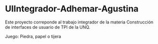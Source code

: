# UIIntegrador-Adhemar-Agustina

Este proyecto correponde al trabajo integrador de la materia Construcción de interfaces de usuario de TPI de la UNQ. 

Juego: Piedra, papel o tijera
